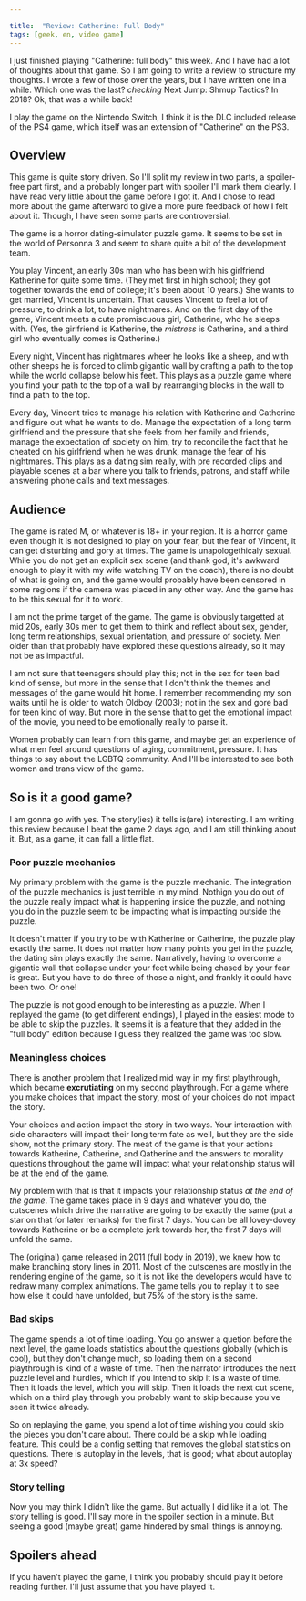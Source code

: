 ```yaml
---

title:  "Review: Catherine: Full Body"
tags: [geek, en, video game]
---
```


I just finished playing "Catherine: full body" this week. And I have had
a lot of thoughts about that game. So I am going to write a review to
structure my thoughts. I wrote a few of those over the years, but I
have written one in a while. Which one was the last? _checking_ Next
Jump: Shmup Tactics? In 2018? Ok, that was a while back!

I play the game on the Nintendo Switch, I think it is the DLC included
release of the PS4 game, which itself was an extension of "Catherine"
on the PS3.

## Overview

This game is quite story driven. So I'll split my review in two parts,
a spoiler-free part first, and a probably longer part with spoiler
I'll mark them clearly. I have read very little about the game before
I got it. And I chose to read more about the game afterward to give a
more pure feedback of how I felt about it. Though, I have seen some
parts are controversial.

The game is a horror dating-simulator puzzle game. It seems to be set
in the world of Personna 3 and seem to share quite a bit of the
development team.

You play Vincent, an early 30s man who has been with his girlfriend
Katherine for quite some time. (They met first in high school; they
got together towards the end of college; it's been about 10 years.)
She wants to get married, Vincent is uncertain. That causes Vincent to
feel a lot of pressure, to drink a lot, to have nightmares. And on the
first day of the game, Vincent meets a cute promiscuous girl,
Catherine, who he sleeps with. (Yes, the girlfriend is Katherine, the
_mistress_ is Catherine, and a third girl who eventually comes is
Qatherine.)

Every night, Vincent has nightmares wheer he looks like a sheep, and
with other sheeps he is forced to climb gigantic wall by crafting a
path to the top while the world collapse below his feet. This plays as
a puzzle game where you find your path to the top of a wall by
rearranging blocks in the wall to find a path to the top.

Every day, Vincent tries to manage his relation with Katherine and
Catherine and figure out what he wants to do. Manage the expectation
of a long term girlfriend and the pressure that she feels from her
family and friends, manage the expectation of society on him, try to
reconcile the fact that he cheated on his girlfriend when he was
drunk, manage the fear of his nightmares. This plays as a dating sim
really, with pre recorded clips and playable scenes at a bar where you
talk to friends, patrons, and staff while answering phone calls and
text messages.

## Audience

The game is rated M, or whatever is 18+ in your region. It is a horror
game even though it is not designed to play on your fear, but the fear
of Vincent, it can get disturbing and gory at times. The game is
unapologethicaly sexual. While you do not get an explicit sex scene
(and thank god, it's awkward enough to play it with my wife watching
TV on the coach), there is no doubt of what is going on, and the game would
probably have been censored in some regions if the camera was placed
in any other way. And the game has to be this sexual for it to work.

I am not the prime target of the game. The game is obviously targetted
at mid 20s, early 30s men to get them to think and reflect about sex,
gender, long term relationships, sexual orientation, and pressure of
society. Men older than that probably have explored these questions
already, so it may not be as impactful.

I am not sure that teenagers should play this; not in the sex for teen
bad kind of sense, but more in the sense that I don't think the themes
and messages of the game would hit home. I remember recommending my
son waits until he is older to watch Oldboy (2003); not in the sex and
gore bad for teen kind of way. But more in the sense that to get the
emotional impact of the movie, you need to be emotionally really to parse it.

Women probably can learn from this game, and maybe get an experience
of what men feel around questions of aging, commitment, pressure. It
has things to say about the LGBTQ community. And I'll be interested to
see both women and trans view of the game.

## So is it a good game?

I am gonna go with yes. The story(ies) it tells is(are) interesting. I
am writing this review because I beat the game 2 days ago, and I am
still thinking about it. But, as a game, it can fall a little flat.

### Poor puzzle mechanics

My primary problem with the game is the puzzle mechanic. The
integration of the puzzle mechanics is just terrible in my
mind. Nothign you do out of the puzzle really impact what is happening
inside the puzzle, and nothing you do in the puzzle seem to be
impacting what is impacting outside the puzzle.

It doesn't matter if you try to be with Katherine or Catherine, the
puzzle play exactly the same. It does not matter how many points you
get in the puzzle, the dating sim plays exactly the same. Narratively,
having to overcome a gigantic wall that collapse under your feet while
being chased by your fear is great. But you have to do three of those
a night, and frankly it could have been two. Or one!

The puzzle is not good enough to be interesting as a puzzle. When I
replayed the game (to get different endings), I played in the easiest
mode to be able to skip the puzzles. It seems it is a feature that
they added in the "full body" edition because I guess they realized
the game was too slow.

### Meaningless choices

There is another problem that I realized mid way in my first
playthrough, which became **excrutiating** on my second
playthrough. For a game where you make choices that impact the
story, most of your choices do not impact the story.

Your choices and action impact the story in two ways. Your interaction
with side characters will impact their long term fate as well, but
they are the side show, not the primary story. The meat of the game is
that your actions towards Katherine, Catherine, and Qatherine and the
answers to morality questions throughout the game will impact what
your relationship status will be at the end of the game.

My problem with that is that it impacts your relationship status *at
the end of the game*. The game takes place in 9 days and whatever you
do, the cutscenes which drive the narrative are going to be exactly
the same (put a star on that for later remarks) for the first 7
days. You can be all lovey-dovey towards Katherine or be a complete
jerk towards her, the first 7 days will unfold the same.

The (original) game released in 2011 (full body in 2019), we knew how
to make branching story lines in 2011. Most of the cutscenes are
mostly in the rendering engine of the game, so it is not like the
developers would have to redraw many complex animations. The game
tells you to replay it to see how else it could have unfolded, but 75%
of the story is the same.

### Bad skips

The game spends a lot of time loading. You go answer a quetion before
the next level, the game loads statistics about the questions globally
(which is cool), but they don't change much, so loading them on a
second playthrough is kind of a waste of time. Then the narrator
introduces the next puzzle level and hurdles, which if you intend to
skip it is a waste of time. Then it loads the level, which you will
skip. Then it loads the next cut scene, which on a third play through
you probably want to skip because you've seen it twice already.

So on replaying the game, you spend a lot of time wishing you could
skip the pieces you don't care about. There could be a skip while
loading feature. This could be a config setting that removes the
global statistics on questions. There is autoplay in the levels, that
is good; what about autoplay at 3x speed?

### Story telling

Now you may think I didn't like the game. But actually I did like it a
lot. The story telling is good. I'll say more in the spoiler section
in a minute. But seeing a good (maybe great) game hindered by small
things is annoying.

## Spoilers ahead

If you haven't played the game, I think you probably should play it
before reading further. I'll just assume that you have played it.